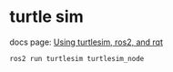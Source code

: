 # turtle sim

docs page: [Using turtlesim, ros2, and rqt](https://docs.ros.org/en/foxy/Tutorials/Beginner-CLI-Tools/Introducing-Turtlesim/Introducing-Turtlesim.html)

```bash
ros2 run turtlesim turtlesim_node
```



